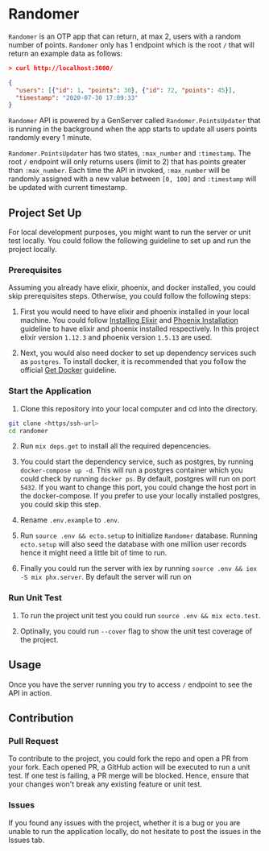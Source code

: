 # Randomer

`Randomer` is an OTP app that can return, at max 2, users with a random number of points. `Randomer` only has 1 endpoint which is the root `/` that will return an example data as follows:

```json
> curl http://localhost:3000/

{
  "users": [{"id": 1, "points": 30}, {"id": 72, "points": 45}],
  "timestamp": "2020-07-30 17:09:33"
}
```

`Randomer` API is powered by a GenServer called `Randomer.PointsUpdater` that is running in the background when the app starts to update all users points randomly every 1 minute.

`Randomer.PointsUpdater` has two states, `:max_number` and `:timestamp`. The root `/` endpoint will only returns users (limit to 2) that has points greater than `:max_number`. Each time the API in invoked, `:max_number` will be randomly assigned with a new value between `[0, 100]` and `:timestamp` will be updated with current timestamp.

## Project Set Up

For local development purposes, you might want to run the server or unit test locally. You could follow the following guideline to set up and run the project locally.

### Prerequisites

Assuming you already have elixir, phoenix, and docker installed, you could skip prerequisites steps. Otherwise, you could follow the following steps:

1. First you would need to have elixir and phoenix installed in your local machine. You could follow [Installing Elixir](https://elixir-lang.org/install.html) and [Phoenix Installation](https://hexdocs.pm/phoenix/installation.html) guideline to have elixir and phoenix installed respectively. In this project elixir version `1.12.3` and phoenix version `1.5.13` are used.

2. Next, you would also need docker to set up dependency services such as `postgres`. To install docker, it is recommended that you follow the official [Get Docker](https://docs.docker.com/get-docker/) guideline.

### Start the Application

1. Clone this repository into your local computer and cd into the directory.

```sh
git clone <https/ssh-url>
cd randomer
```

2. Run `mix deps.get` to install all the required depencencies.

3. You could start the dependency service, such as postgres, by running `docker-compose up -d`. This will run a postgres container which you could check by running `docker ps`. By default, postgres will run on port `5432`. If you want to change this port, you could change the host port in the docker-compose. If you prefer to use your locally installed postgres, you could skip this step.

4. Rename `.env.example` to `.env`.

5. Run `source .env && ecto.setup` to initialize `Randomer` database. Running `ecto.setup` will also seed the database with one million user records hence it might need a little bit of time to run.

6. Finally you could run the server with iex by running `source .env && iex -S mix phx.server`. By default the server will run on

### Run Unit Test

1. To run the project unit test you could run `source .env && mix ecto.test`.

2. Optinally, you could run `--cover` flag to show the unit test coverage of the project.

## Usage

Once you have the server running you try to access `/` endpoint to see the API in action.

## Contribution

### Pull Request

To contribute to the project, you could fork the repo and open a PR from your fork. Each opened PR, a GitHub action will be executed to run a unit test. If one test is failing, a PR merge will be blocked. Hence, ensure that your changes won't break any existing feature or unit test.

### Issues

If you found any issues with the project, whether it is a bug or you are unable to run the application locally, do not hesitate to post the issues in the Issues tab.
